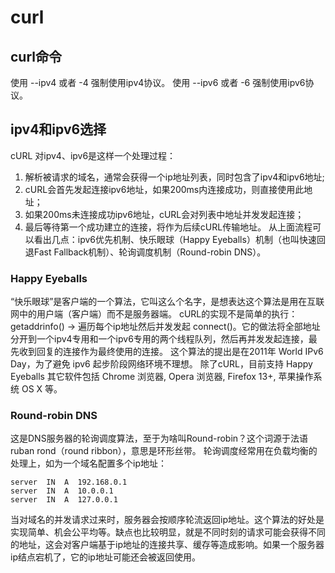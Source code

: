 # curl
## curl命令
使用 --ipv4 或者 -4 强制使用ipv4协议。
使用 --ipv6 或者 -6 强制使用ipv6协议。

## ipv4和ipv6选择
cURL 对ipv4、ipv6是这样一个处理过程：
1. 解析被请求的域名，通常会获得一个ip地址列表，同时包含了ipv4和ipv6地址;
2. cURL会首先发起连接ipv6地址，如果200ms内连接成功，则直接使用此地址；
3. 如果200ms未连接成功ipv6地址，cURL会对列表中地址并发发起连接；
4. 最后等待第一个成功建立的连接，将作为后续cURL传输地址。
从上面流程可以看出几点：ipv6优先机制、快乐眼球（Happy Eyeballs）机制（也叫快速回退Fast Fallback机制）、轮询调度机制（Round-robin DNS）。
### Happy Eyeballs
“快乐眼球”是客户端的一个算法，它叫这么个名字，是想表达这个算法是用在互联网中的用户端（客户端）而不是服务器端。
cURL的实现不是简单的执行：getaddrinfo() -> 遍历每个ip地址然后并发发起 connect()。它的做法将全部地址分开到一个ipv4专用和一个ipv6专用的两个线程队列，然后再并发发起连接，最先收到回复的连接作为最终使用的连接。
这个算法的提出是在2011年 World IPv6 Day，为了避免 ipv6 起步阶段网络环境不理想。
除了cURL，目前支持 Happy Eyeballs 其它软件包括 Chrome 浏览器, Opera 浏览器, Firefox 13+, 苹果操作系统 OS X 等。

### Round-robin DNS
这是DNS服务器的轮询调度算法，至于为啥叫Round-robin？这个词源于法语ruban rond（round ribbon），意思是环形丝带。
轮询调度经常用在负载均衡的处理上，如为一个域名配置多个ip地址：
```
server  IN  A  192.168.0.1
server  IN  A  10.0.0.1
server  IN  A  127.0.0.1
```
当对域名的并发请求过来时，服务器会按顺序轮流返回ip地址。这个算法的好处是实现简单、机会公平均等。缺点也比较明显，就是不同时刻的请求可能会获得不同的地址，这会对客户端基于ip地址的连接共享、缓存等造成影响。如果一个服务器ip结点宕机了，它的ip地址可能还会被返回使用。

